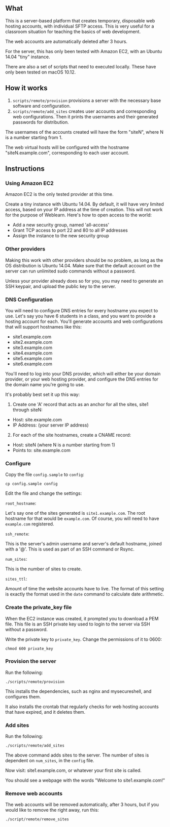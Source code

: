 ## What

This is a server-based platform that creates temporary, disposable web hosting accounts, with individual SFTP access.
This is very useful for a classroom situation for teaching the basics of web development.

The web accounts are automatically deleted after 3 hours.

For the server, this has only been tested with Amazon EC2, with an Ubuntu 14.04 "tiny" instance.

There are also a set of scripts that need to executed locally. These have only been tested on macOS 10.12.

## How it works

1. `scripts/remote/provision` provisions a server with the necessary base software and configuration.
2. `scripts/remote/add_sites` creates user accounts and corresponding web configurations.
  Then it prints the usernames and their generated passwords for distribution.

The usernames of the accounts created will have the form "siteN", where N is a number
starting from 1.

The web virtual hosts will be configured with the hostname "siteN.example.com",
corresponding to each user account.

## Instructions

### Using Amazon EC2

Amazon EC2 is the only tested provider at this time.

Create a tiny instance with Ubuntu 14.04. By default, it will have very limited access,
based on your IP address at the time of creation. This will not work
for the purpose of Weblearn. Here's how to open access to the world:

* Add a new security group, named 'all-access'
* Grant TCP access to port 22 and 80 to all IP addresses
* Assign the instance to the new security group

### Other providers

Making this work with other providers should be no problem, as long as the
OS distribution is Ubuntu 14.04. Make sure that the default account on the server can run unlimited sudo commands without a password.

Unless your provider already does so for you, you may need to generate an
SSH keypair, and upload the public key to the server.

### DNS Configuration

You will need to configure DNS entries for every hostname you expect to use.
Let's say you have 6 students in a class, and you want to provide a hosting
account for each. You'll generate accounts and web configurations that will
support hostnames like this:

* site1.example.com
* site2.example.com
* site3.example.com
* site4.example.com
* site5.example.com
* site6.example.com

You'll need to log into your DNS provider, which will either be your domain provider,
or your web hosting provider, and configure the DNS entries for the domain name
you're going to use.

It's probably best set it up this way:

1. Create one 'A' record that acts as an anchor for all the sites, site1 through siteN:
  * Host: site.example.com
  * IP Address: (your server IP address)
2. For each of the site hostnames, create a CNAME record:
  * Host: siteN (where N is a number starting from 1)
  * Points to: site.example.com

### Configure

Copy the file `config.sample` to `config`:

```shell
cp config.sample config
```

Edit the file and change the settings:

`root_hostname`:

Let's say one of the sites generated is `site1.example.com`. The root hostname
for that would be `example.com`. Of course, you will need to have `example.com`
registered.

`ssh_remote`:

This is the server's admin username and server's default hostname,
joined with a '@'. This is used as part of an SSH command or Rsync.

`num_sites`:

This is the number of sites to create.

`sites_ttl`:

Amount of time the website accounts have to live. The format of this setting
is exactly the format used in the `date` command to calculate date arithmetic.

### Create the private_key file

When the EC2 instance was created, it prompted you to download a PEM file.
This file is an SSH private key used to login to the server via SSH without
a password.

Write the private key to `private_key`. Change the permissions of it to 0600:

```shell
chmod 600 private_key
```

### Provision the server

Run the following:

```shell
./scripts/remote/provision
```

This installs the dependencies, such as nginx and mysecureshell,
and configures them.

It also installs the crontab that regularly checks for web hosting
accounts that have expired, and it deletes them.

### Add sites

Run the following:

```shell
./scripts/remote/add_sites
```

The above command adds sites to the server. The number of sites is
dependent on `num_sites`, in the `config` file.

Now visit: site1.example.com, or whatever your first site is called.

You should see a webpage with the words "Welcome to site1.example.com!"

### Remove web accounts

The web accounts will be removed automatically, after 3 hours, but if you
would like to remove the right away, run this:

```shell
./script/remote/remove_sites
```
